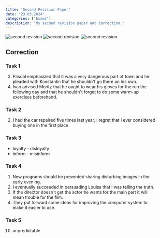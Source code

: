 ```yaml
---
title: 'Second Revision Paper'
date: '23.03.2024'
categories: ['Exams']
description: 'My second revision paper and correction.'
---
```


<img src="/images/exams/second_revision_1.jpg" alt="second revision">
<img src="/images/exams/second_revision_2.jpg" alt="second revision">
<img src="/images/exams/second_revision_3.jpg" alt="second revision">

## Correction
### Task 1
3. Pascal emphasized that it was a very dangerous part of town and he pleaded with Konstantin that
he shouldn't go there on his own.
4. Ivan advised Moritz that he ought to wear his gloves for the run the following day and that he
shouldn't forget to do some warm-up exercises beforehand.

### Task 2
2. I had the car repaired five times last year, I regret that I ever considered buying one in the
first place.

### Task 3
- loyalty - disloyalty
- inform - misinform

### Task 4
1. New programs should be prevented sharing disturbing images in the early evening.
2. I eventually succeeded in persuading Louisa that I was telling the truth.
4. If the director doesn't get the actor he wants for the main part it will mean trouble for the
film.
7. They put forward some ideas for improving the computer system to make it easier to use.

### Task 5
10. unpredictable

